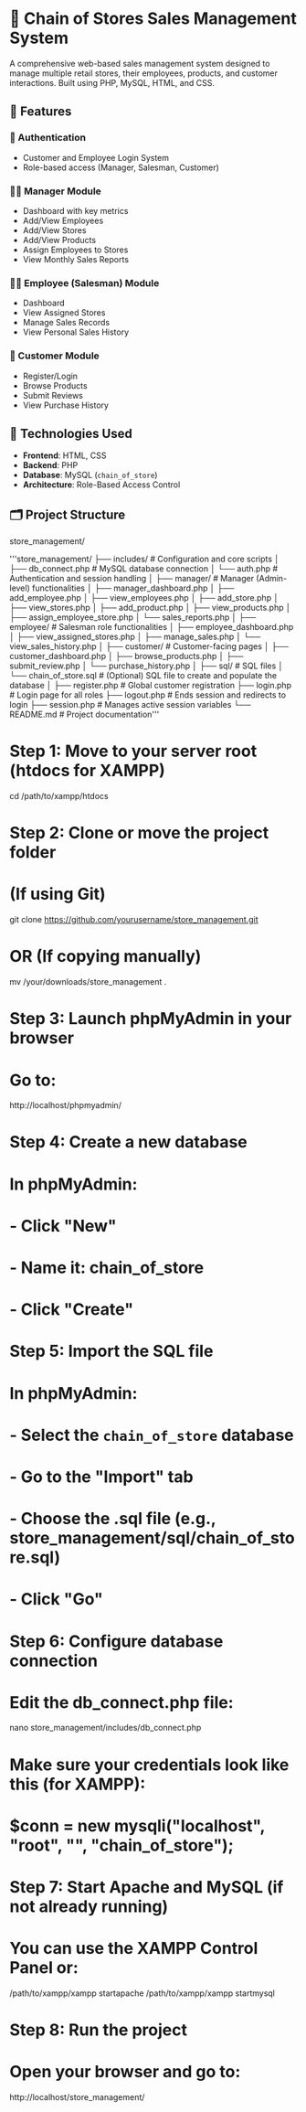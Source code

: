 # 🏬 Chain of Stores Sales Management System

A comprehensive web-based sales management system designed to manage multiple retail stores, their employees, products, and customer interactions. Built using PHP, MySQL, HTML, and CSS.

## 📌 Features

### 🔐 Authentication
- Customer and Employee Login System
- Role-based access (Manager, Salesman, Customer)

### 🧑‍💼 Manager Module
- Dashboard with key metrics
- Add/View Employees
- Add/View Stores
- Add/View Products
- Assign Employees to Stores
- View Monthly Sales Reports

### 👨‍💼 Employee (Salesman) Module
- Dashboard
- View Assigned Stores
- Manage Sales Records
- View Personal Sales History

### 👥 Customer Module
- Register/Login
- Browse Products
- Submit Reviews
- View Purchase History

## 🧰 Technologies Used
- **Frontend**: HTML, CSS
- **Backend**: PHP
- **Database**: MySQL (`chain_of_store`)
- **Architecture**: Role-Based Access Control

## 🗂️ Project Structure
store_management/

'''store_management/
├── includes/                         # Configuration and core scripts
│   ├── db_connect.php                # MySQL database connection
│   └── auth.php                      # Authentication and session handling
│
├── manager/                          # Manager (Admin-level) functionalities
│   ├── manager_dashboard.php
│   ├── add_employee.php
│   ├── view_employees.php
│   ├── add_store.php
│   ├── view_stores.php
│   ├── add_product.php
│   ├── view_products.php
│   ├── assign_employee_store.php
│   └── sales_reports.php
│
├── employee/                         # Salesman role functionalities
│   ├── employee_dashboard.php
│   ├── view_assigned_stores.php
│   ├── manage_sales.php
│   └── view_sales_history.php
│
├── customer/                         # Customer-facing pages
│   ├── customer_dashboard.php
│   ├── browse_products.php
│   ├── submit_review.php
│   └── purchase_history.php
│
├── sql/                              # SQL files
│   └── chain_of_store.sql            # (Optional) SQL file to create and populate the database
│
├── register.php                      # Global customer registration
├── login.php                         # Login page for all roles
├── logout.php                        # Ends session and redirects to login
├── session.php                       # Manages active session variables
└── README.md                         # Project documentation'''

# Step 1: Move to your server root (htdocs for XAMPP)
cd /path/to/xampp/htdocs

# Step 2: Clone or move the project folder
# (If using Git)
git clone https://github.com/yourusername/store_management.git

# OR (If copying manually)
mv /your/downloads/store_management .

# Step 3: Launch phpMyAdmin in your browser
# Go to:
http://localhost/phpmyadmin/

# Step 4: Create a new database
# In phpMyAdmin:
# - Click "New"
# - Name it: chain_of_store
# - Click "Create"

# Step 5: Import the SQL file
# In phpMyAdmin:
# - Select the `chain_of_store` database
# - Go to the "Import" tab
# - Choose the .sql file (e.g., store_management/sql/chain_of_store.sql)
# - Click "Go"

# Step 6: Configure database connection
# Edit the db_connect.php file:
nano store_management/includes/db_connect.php

# Make sure your credentials look like this (for XAMPP):
# $conn = new mysqli("localhost", "root", "", "chain_of_store");

# Step 7: Start Apache and MySQL (if not already running)
# You can use the XAMPP Control Panel or:

/path/to/xampp/xampp startapache
/path/to/xampp/xampp startmysql

# Step 8: Run the project
# Open your browser and go to:
http://localhost/store_management/


